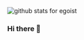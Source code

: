 <img  src="https://github-readme-stats.vercel.app/api?username=dariye&show_icons=true&icon_color=0366d6&bg_color=ffffff&hide_title=true" alt="github stats for egoist">

### Hi there 👋

<!--
**dariye/dariye** is a ✨ _special_ ✨ repository because its `README.md` (this file) appears on your GitHub profile.

Here are some ideas to get you started:

- 🔭 I’m currently working on ...
- 🌱 I’m currently learning ...
- 👯 I’m looking to collaborate on ...
- 🤔 I’m looking for help with ...
- 💬 Ask me about ...
- 📫 How to reach me: ...
- 😄 Pronouns: ...
- ⚡ Fun fact: ...
-->
